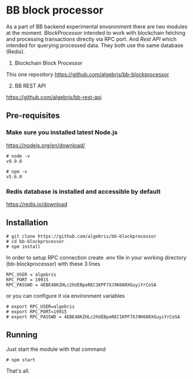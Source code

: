 # BB block processor

As a part of BB backend experimental envoronment there are two modules at the moment.
*BlockProcessor* intended to work with blockchain fetching and processing transactions directly via RPC port.
And *Rest API* which intended for querying processed data. They both use the same database (Redis).

1. Blockchain Block Processor

This one repository https://github.com/algebris/bb-blockprocessor

2. BB REST API 

https://github.com/algebris/bb-rest-api

## Pre-requisites

### Make sure you installed latest Node.js

https://nodejs.org/en/download/

```
# node -v
v9.9.0

# npm -v
v5.6.0
```

### Redis database is installed and accessible by default

https://redis.io/download


## Installation

```
# git clone https://github.com/algebris/bb-blockprocessor
# cd bb-blockprocessor
# npm install
```

In order to setup RPC connection create .env file in your working directory (bb-blockprocessor) with these 3 lines
```
RPC_USER = algebris
RPC_PORT = 19915
RPC_PASSWD = 4EBE48KZHLc2hUEBpeREC1KPF7XJ9K66RXGuyiYrCoSA
```

or you can configure it via environment variables 
```
# export RPC_USER=algebris
# export RPC_PORT=19915
# export RPC_PASSWD = 4EBE48KZHLc2hUEBpeREC1KPF7XJ9K66RXGuyiYrCoSA
```

## Running

Just start the module with that command

```
# npm start 
```

That's all.